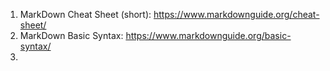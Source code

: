 1. MarkDown Cheat Sheet (short): <https://www.markdownguide.org/cheat-sheet/> 
2. MarkDown Basic Syntax: <https://www.markdownguide.org/basic-syntax/>
3.  
